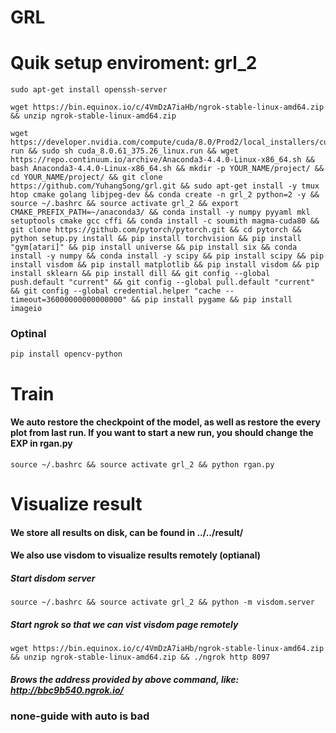 # GRL

# Quik setup enviroment: grl_2
```
sudo apt-get install openssh-server
```
```
wget https://bin.equinox.io/c/4VmDzA7iaHb/ngrok-stable-linux-amd64.zip && unzip ngrok-stable-linux-amd64.zip
```
```
wget https://developer.nvidia.com/compute/cuda/8.0/Prod2/local_installers/cuda_8.0.61_375.26_linux-run && sudo sh cuda_8.0.61_375.26_linux.run && wget https://repo.continuum.io/archive/Anaconda3-4.4.0-Linux-x86_64.sh && bash Anaconda3-4.4.0-Linux-x86_64.sh && mkdir -p YOUR_NAME/project/ && cd YOUR_NAME/project/ && git clone https://github.com/YuhangSong/grl.git && sudo apt-get install -y tmux htop cmake golang libjpeg-dev && conda create -n grl_2 python=2 -y && source ~/.bashrc && source activate grl_2 && export CMAKE_PREFIX_PATH=~/anaconda3/ && conda install -y numpy pyyaml mkl setuptools cmake gcc cffi && conda install -c soumith magma-cuda80 && git clone https://github.com/pytorch/pytorch.git && cd pytorch && python setup.py install && pip install torchvision && pip install "gym[atari]" && pip install universe && pip install six && conda install -y numpy && conda install -y scipy && pip install scipy && pip install visdom && pip install matplotlib && pip install visdom && pip install sklearn && pip install dill && git config --global push.default "current" && git config --global pull.default "current" && git config --global credential.helper "cache --timeout=36000000000000000" && pip install pygame && pip install imageio
```
### Optinal
```
pip install opencv-python
```

# Train
#### We auto restore the checkpoint of the model, as well as restore the every plot from last run. If you want to start a new run, you should change the EXP in rgan.py
```
source ~/.bashrc && source activate grl_2 && python rgan.py
```

# Visualize result
#### We store all results on disk, can be found in ../../result/
#### We also use visdom to visualize results remotely (optianal)
##### Start disdom server
```
source ~/.bashrc && source activate grl_2 && python -m visdom.server
```
##### Start ngrok so that we can vist visdom page remotely
```
wget https://bin.equinox.io/c/4VmDzA7iaHb/ngrok-stable-linux-amd64.zip && unzip ngrok-stable-linux-amd64.zip && ./ngrok http 8097
```
##### Brows the address provided by above command, like: http://bbc9b540.ngrok.io/

### none-guide with auto is bad
